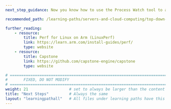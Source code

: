 ```yaml
---
next_step_guidance: Now you know how to use the Process Watch tool to analyse your workloads to determine whether certain instructions/groups of instructions are being used.

recommended_path: /learning-paths/servers-and-cloud-computing/top-down-n1/

further_reading:
    - resource:
        title: Perf for Linux on Arm (LinuxPerf)
        link: https://learn.arm.com/install-guides/perf/
        type: website
    - resource:
        title: Capstone 
        link: https://github.com/capstone-engine/capstone
        type: website

# ================================================================================
#       FIXED, DO NOT MODIFY
# ================================================================================
weight: 21                  # set to always be larger than the content in this path, and one more than 'review'
title: "Next Steps"         # Always the same
layout: "learningpathall"   # All files under learning paths have this same wrapper
---
```


